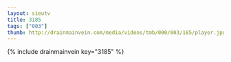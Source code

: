 ```yaml
--- 
layout: sieutv
title: 3185
tags: ["003"]
thumb: http://drainmainvein.com/media/videos/tmb/000/003/185/player.jpg
---
```

{% include drainmainvein key="3185" %} 
